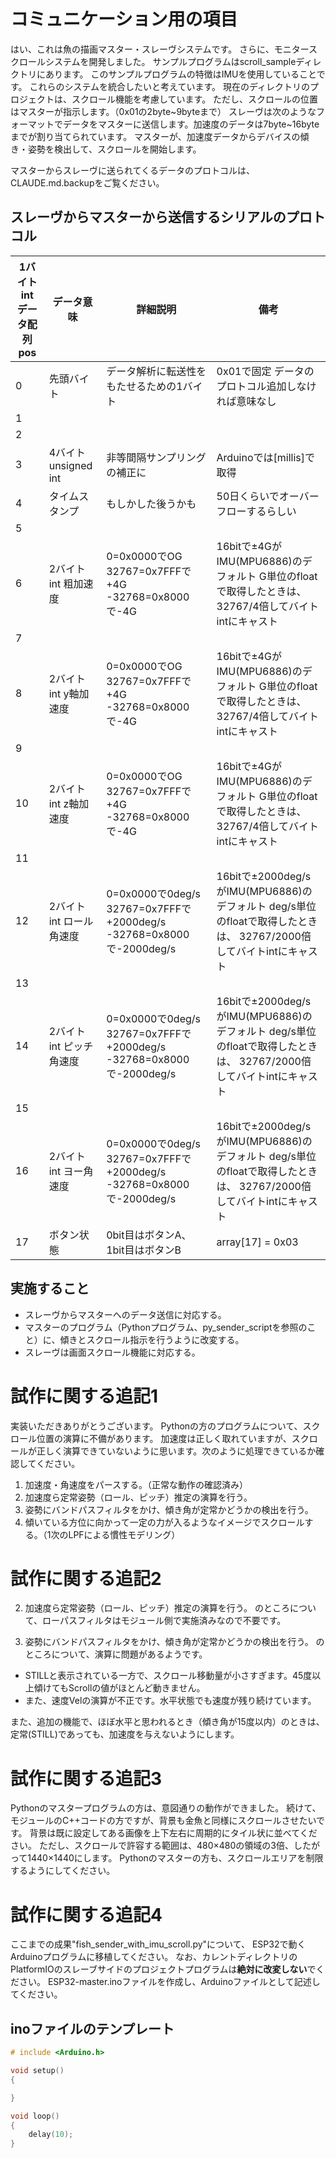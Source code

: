 # コミュニケーション用の項目
はい、これは魚の描画マスター・スレーヴシステムです。
さらに、モニタースクロールシステムを開発しました。
サンプルプログラムはscroll_sampleディレクトリにあります。
このサンプルプログラムの特徴はIMUを使用していることです。
これらのシステムを統合したいと考えています。
現在のディレクトリのプロジェクトは、スクロール機能を考慮しています。
ただし、スクロールの位置はマスターが指示します。（0x01の2byte~9byteまで）
スレーヴは次のようなフォーマットでデータをマスターに送信します。加速度のデータは7byte~16byteまでが割り当てられています。
マスターが、加速度データからデバイスの傾き・姿勢を検出して、スクロールを開始します。

マスターからスレーヴに送られてくるデータのプロトコルは、CLAUDE.md.backupをご覧ください。

## スレーヴからマスターから送信するシリアルのプロトコル

| 1バイトint データ配列pos | データ意味 | 詳細説明 | 備考 |
|---|---|---|---|
| 0 | 先頭バイト | データ解析に転送性を もたせるための1バイト | 0x01で固定 データのプロトコル追加しなければ意味なし |
| 1 | | | |
| 2 | | | |
| 3 | 4バイトunsigned int | 非等間隔サンプリングの補正に | Arduinoでは[millis]で取得 |
| 4 | タイムスタンプ | もしかした後うかも | 50日くらいでオーバーフローするらしい |
| 5 | | | |
| 6 | 2バイトint 粗加速度 | 0=0x0000でOG 32767=0x7FFFで+4G -32768=0x8000で-4G | 16bitで±4GがIMU(MPU6886)のデフォルト G単位のfloatで取得したときは、 32767/4倍してバイトintにキャスト |
| 7 | | | |
| 8 | 2バイトint y軸加速度 | 0=0x0000でOG 32767=0x7FFFで+4G -32768=0x8000で-4G | 16bitで±4GがIMU(MPU6886)のデフォルト G単位のfloatで取得したときは、 32767/4倍してバイトintにキャスト |
| 9 | | | |
| 10 | 2バイトint z軸加速度 | 0=0x0000でOG 32767=0x7FFFで+4G -32768=0x8000で-4G | 16bitで±4GがIMU(MPU6886)のデフォルト G単位のfloatで取得したときは、 32767/4倍してバイトintにキャスト |
| 11 | | | |
| 12 | 2バイトint ロール角速度 | 0=0x0000で0deg/s 32767=0x7FFFで+2000deg/s -32768=0x8000で-2000deg/s | 16bitで±2000deg/sがIMU(MPU6886)のデフォルト deg/s単位のfloatで取得したときは、 32767/2000倍してバイトintにキャスト |
| 13 | | | |
| 14 | 2バイトint ピッチ角速度 | 0=0x0000で0deg/s 32767=0x7FFFで+2000deg/s -32768=0x8000で-2000deg/s | 16bitで±2000deg/sがIMU(MPU6886)のデフォルト deg/s単位のfloatで取得したときは、 32767/2000倍してバイトintにキャスト |
| 15 | | | |
| 16 | 2バイトint ヨー角速度 | 0=0x0000で0deg/s 32767=0x7FFFで+2000deg/s -32768=0x8000で-2000deg/s | 16bitで±2000deg/sがIMU(MPU6886)のデフォルト deg/s単位のfloatで取得したときは、 32767/2000倍してバイトintにキャスト |
| 17 | ボタン状態 | 0bit目はボタンA、 1bit目はボタンB | array[17] = 0x03 | ( (char)B<<1 | (char)A ); でセットする。A,B状ON=1, OFF=0 |


## 実施すること
- スレーヴからマスターへのデータ送信に対応する。
- マスターのプログラム（Pythonプログラム、py_sender_scriptを参照のこと）に、傾きとスクロール指示を行うように改変する。
- スレーヴは画面スクロール機能に対応する。

# 試作に関する追記1
実装いただきありがとうございます。
Pythonの方のプログラムについて、スクロール位置の演算に不備があります。
加速度は正しく取れていますが、スクロールが正しく演算できていないように思います。次のように処理できているか確認してください。

1. 加速度・角速度をパースする。（正常な動作の確認済み）
2. 加速度ら定常姿勢（ロール、ピッチ）推定の演算を行う。
3. 姿勢にバンドパスフィルタをかけ、傾き角が定常かどうかの検出を行う。
4. 傾いている方位に向かって一定の力が入るようなイメージでスクロールする。（1次のLPFによる慣性モデリング）

# 試作に関する追記2

2. 加速度ら定常姿勢（ロール、ピッチ）推定の演算を行う。
のところについて、ローパスフィルタはモジュール側で実施済みなので不要です。

3. 姿勢にバンドパスフィルタをかけ、傾き角が定常かどうかの検出を行う。
のところについて、演算に問題があるようです。
- STILLと表示されている一方で、スクロール移動量が小さすぎます。45度以上傾けてもScrollの値がほとんど動きません。
- また、速度Velの演算が不正です。水平状態でも速度が残り続けています。

また、追加の機能で、ほぼ水平と思われるとき（傾き角が15度以内）のときは、定常(STILL)であっても、加速度を与えないようにします。



# 試作に関する追記3
Pythonのマスタープログラムの方は、意図通りの動作ができました。
続けて、モジュールのC++コードの方ですが、背景も金魚と同様にスクロールさせたいです。
背景は既に設定してある画像を上下左右に周期的にタイル状に並べてください。
ただし、スクロールで許容する範囲は、480×480の領域の3倍、したがって1440×1440にします。
Pythonのマスターの方も、スクロールエリアを制限するようにしてください。

# 試作に関する追記4
ここまでの成果"fish_sender_with_imu_scroll.py"について、
ESP32で動くArduinoプログラムに移植してください。
なお、カレントディレクトリのPlatformIOのスレーブサイドのプロジェクトプログラムは**絶対に改変しない**でください。
ESP32-master.inoファイルを作成し、Arduinoファイルとして記述してください。

## inoファイルのテンプレート

```cpp
# include <Arduino.h>

void setup()
{

}

void loop()
{
    delay(10);
}
```

